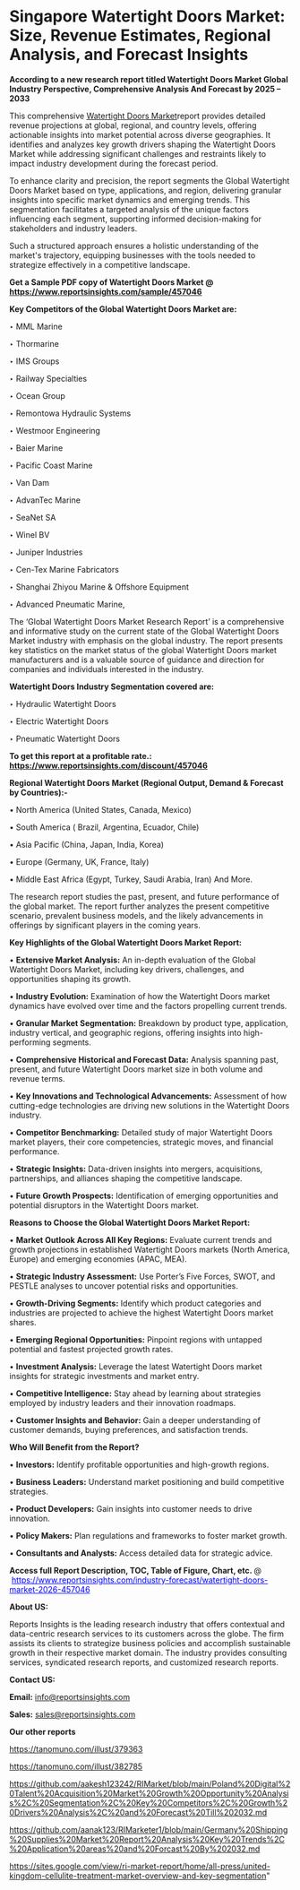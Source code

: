 # Singapore Watertight Doors Market: Size, Revenue Estimates, Regional Analysis, and Forecast Insights

<strong>According to a new research report titled Watertight Doors Market Global Industry Perspective, Comprehensive Analysis And Forecast by 2025 – 2033</strong>

This comprehensive <a href=https://www.reportsinsights.com/sample/457046>Watertight Doors Market</a>report provides detailed revenue projections at global, regional, and country levels, offering actionable insights into market potential across diverse geographies. It identifies and analyzes key growth drivers shaping the Watertight Doors Market while addressing significant challenges and restraints likely to impact industry development during the forecast period.

To enhance clarity and precision, the report segments the Global Watertight Doors Market based on type, applications, and region, delivering granular insights into specific market dynamics and emerging trends. This segmentation facilitates a targeted analysis of the unique factors influencing each segment, supporting informed decision-making for stakeholders and industry leaders.

Such a structured approach ensures a holistic understanding of the market's trajectory, equipping businesses with the tools needed to strategize effectively in a competitive landscape.

<strong>Get a Sample PDF copy of Watertight Doors Market </strong><strong>@<a href=https://www.reportsinsights.com/sample/457046 style=color:#0000ff;> https://www.reportsinsights.com/sample/457046</a></strong></font>

<strong>Key Competitors of the Global Watertight Doors Market are:</strong>

‣ MML Marine

‣ Thormarine

‣ IMS Groups

‣ Railway Specialties

‣ Ocean Group

‣ Remontowa Hydraulic Systems

‣ Westmoor Engineering

‣ Baier Marine

‣ Pacific Coast Marine

‣ Van Dam

‣ AdvanTec Marine

‣ SeaNet SA

‣ Winel BV

‣ Juniper Industries

‣ Cen-Tex Marine Fabricators

‣ Shanghai Zhiyou Marine & Offshore Equipment

‣ Advanced Pneumatic Marine,

The ‘Global Watertight Doors Market Research Report’ is a comprehensive and informative study on the current state of the Global Watertight Doors Market industry with emphasis on the global industry. The report presents key statistics on the market status of the global Watertight Doors market manufacturers and is a valuable source of guidance and direction for companies and individuals interested in the industry.

<strong>Watertight Doors Industry Segmentation covered are:</strong>

‣ Hydraulic Watertight Doors

‣ Electric Watertight Doors

‣ Pneumatic Watertight Doors

<strong>To get this report at a profitable rate.: <a href=https://www.reportsinsights.com/discount/457046 style=color:#0000ff;>https://www.reportsinsights.com/discount/457046</a></strong></font>

<strong>Regional Watertight Doors Market (Regional Output, Demand &amp; Forecast by Countries):-</strong>

• North America (United States, Canada, Mexico)

• South America ( Brazil, Argentina, Ecuador, Chile)

• Asia Pacific (China, Japan, India, Korea)

• Europe (Germany, UK, France, Italy)

• Middle East Africa (Egypt, Turkey, Saudi Arabia, Iran) And More.

The research report studies the past, present, and future performance of the global market. The report further analyzes the present competitive scenario, prevalent business models, and the likely advancements in offerings by significant players in the coming years.

<strong>Key Highlights of the Global Watertight Doors Market Report:</strong>

• <strong>Extensive Market Analysis:</strong> An in-depth evaluation of the Global Watertight Doors Market, including key drivers, challenges, and opportunities shaping its growth.

• <strong>Industry Evolution:</strong> Examination of how the Watertight Doors market dynamics have evolved over time and the factors propelling current trends.

• <strong>Granular Market Segmentation:</strong> Breakdown by product type, application, industry vertical, and geographic regions, offering insights into high-performing segments.

• <strong>Comprehensive Historical and Forecast Data:</strong> Analysis spanning past, present, and future Watertight Doors market size in both volume and revenue terms.

• <strong>Key Innovations and Technological Advancements:</strong> Assessment of how cutting-edge technologies are driving new solutions in the Watertight Doors industry.

• <strong>Competitor Benchmarking:</strong> Detailed study of major Watertight Doors market players, their core competencies, strategic moves, and financial performance.

• <strong>Strategic Insights:</strong> Data-driven insights into mergers, acquisitions, partnerships, and alliances shaping the competitive landscape.

• <strong>Future Growth Prospects:</strong> Identification of emerging opportunities and potential disruptors in the Watertight Doors market.

<strong>Reasons to Choose the Global Watertight Doors Market Report:</strong>

• <strong>Market Outlook Across All Key Regions:</strong> Evaluate current trends and growth projections in established Watertight Doors markets (North America, Europe) and emerging economies (APAC, MEA).

• <strong>Strategic Industry Assessment:</strong> Use Porter’s Five Forces, SWOT, and PESTLE analyses to uncover potential risks and opportunities.

• <strong>Growth-Driving Segments:</strong> Identify which product categories and industries are projected to achieve the highest Watertight Doors market shares.

• <strong>Emerging Regional Opportunities:</strong> Pinpoint regions with untapped potential and fastest projected growth rates.

• <strong>Investment Analysis:</strong> Leverage the latest Watertight Doors market insights for strategic investments and market entry.

• <strong>Competitive Intelligence:</strong> Stay ahead by learning about strategies employed by industry leaders and their innovation roadmaps.

• <strong>Customer Insights and Behavior:</strong> Gain a deeper understanding of customer demands, buying preferences, and satisfaction trends.

<strong>Who Will Benefit from the Report?</strong>

• <strong>Investors:</strong> Identify profitable opportunities and high-growth regions.

• <strong>Business Leaders:</strong> Understand market positioning and build competitive strategies.

• <strong>Product Developers:</strong> Gain insights into customer needs to drive innovation.

• <strong>Policy Makers:</strong> Plan regulations and frameworks to foster market growth.

• <strong>Consultants and Analysts:</strong> Access detailed data for strategic advice.
</ul>
<strong>Access full Report Description, TOC, Table of Figure, Chart, etc. </strong>@  <a href=https://www.reportsinsights.com/industry-forecast/watertight-doors-market-2026-457046 style=color:#0000ff;>https://www.reportsinsights.com/industry-forecast/watertight-doors-market-2026-457046</a></font>

<strong><strong>About US</strong>:</strong>

Reports Insights is the leading research industry that offers contextual and data-centric research services to its customers across the globe. The firm assists its clients to strategize business policies and accomplish sustainable growth in their respective market domain. The industry provides consulting services, syndicated research reports, and customized research reports.

<strong>Contact US:</strong>

<p class=""""><b>Email:</b> <a href=mailto:info@reportsinsights.com>info@reportsinsights.com</a></p>
<p class=""""><b>Sales:</b> <a href=mailto:sales@reportsinsights.com>sales@reportsinsights.com</a></p>

<strong>Our other reports</strong>

<a href=https://tanomuno.com/illust/379363>https://tanomuno.com/illust/379363</a>

<a href=https://tanomuno.com/illust/382785>https://tanomuno.com/illust/382785</a>

<a href=https://github.com/aakesh123242/RIMarket/blob/main/Poland%20Digital%20Talent%20Acquisition%20Market%20Growth%20Opportunity%20Analysis%2C%20Segmentation%2C%20Key%20Competitors%2C%20Growth%20Drivers%20Analysis%2C%20and%20Forecast%20Till%202032.md>https://github.com/aakesh123242/RIMarket/blob/main/Poland%20Digital%20Talent%20Acquisition%20Market%20Growth%20Opportunity%20Analysis%2C%20Segmentation%2C%20Key%20Competitors%2C%20Growth%20Drivers%20Analysis%2C%20and%20Forecast%20Till%202032.md</a>

<a href=https://github.com/aanak123/RIMarketer1/blob/main/Germany%20Shipping%20Supplies%20Market%20Report%20Analysis%20Key%20Trends%2C%20Application%20areas%20and%20Forcast%20By%202032.md>https://github.com/aanak123/RIMarketer1/blob/main/Germany%20Shipping%20Supplies%20Market%20Report%20Analysis%20Key%20Trends%2C%20Application%20areas%20and%20Forcast%20By%202032.md</a>

<a href=https://sites.google.com/view/ri-market-report/home/all-press/united-kingdom-cellulite-treatment-market-overview-and-key-segmentation>https://sites.google.com/view/ri-market-report/home/all-press/united-kingdom-cellulite-treatment-market-overview-and-key-segmentation</a>"
